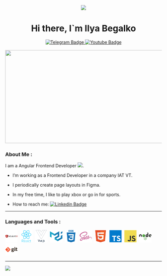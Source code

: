 <!-- Description -->
<div id="header" align="center">
  <img src="https://media.giphy.com/media/FAFo1M7EC4gRZ4HETH/giphy.gif" width="250"/>
  <h1>
    Hi there,  I`m Ilya Begalko
  </h1>
  <div id="badges">
    <a href="https://t.me/ilbglk">
      <img src="https://img.shields.io/badge/Telegram-2CA5E0?style=for-the-badge&logo=telegram&logoColor=white" alt="Telegram Badge"/>
    </a>
    <a href="https://www.linkedin.com/in/ilya-begalko/">
      <img src="https://img.shields.io/badge/LinkedIn-0077B5?style=for-the-badge&logo=linkedin&logoColor=white" alt="Youtube Badge"/>
    </a>
  </div>
  <img src="https://komarev.com/ghpvc/?username=Ilya-Begalko&style=flat-square&color=blue" alt=""/>
</div>


<div align="center">
  <img src="https://media.giphy.com/media/dWesBcTLavkZuG35MI/giphy.gif" width="600" height="300"/>
</div>


### About Me :
I am a Angular Frontend Developer <img src="https://media.giphy.com/media/WUlplcMpOCEmTGBtBW/giphy.gif" width="30">.

- I’m working as a Frontend Developer in a company IAT VT.

- I periodically create page layouts in Figma.

- In my free time, I like to play xbox or go in for sports.

- How to reach me: [![Linkedin Badge](https://img.shields.io/badge/-ilyaBegalko-blue?style=flat&logo=Linkedin&logoColor=white)](https://www.linkedin.com/in/ilya-begalko/)

---

### Languages and Tools : 
<div>
  <img src="https://github.com/devicons/devicon/blob/master/icons/angularjs/angularjs-original-wordmark.svg" title="Angular" alt="Angular" width="40" height="40"/>&nbsp;
  <img src="https://github.com/devicons/devicon/blob/master/icons/react/react-original-wordmark.svg" title="React" alt="React" width="40" height="40"/>&nbsp;
  <img src="https://github.com/devicons/devicon/blob/master/icons/vuejs/vuejs-line-wordmark.svg" title="Vue" alt="Vue" width="40" height="40"/>&nbsp;
  <img src="https://github.com/devicons/devicon/blob/master/icons/materialui/materialui-original.svg" title="Material UI" alt="Material UI" width="40" height="40"/>&nbsp;
  <img src="https://github.com/devicons/devicon/blob/master/icons/css3/css3-plain-wordmark.svg"  title="CSS3" alt="CSS" width="40" height="40"/>&nbsp;
  <img src="https://github.com/devicons/devicon/blob/master/icons/sass/sass-original.svg"  title="Sass" alt="Sass" width="40" height="40"/>&nbsp;
  <img src="https://github.com/devicons/devicon/blob/master/icons/html5/html5-original.svg" title="HTML5" alt="HTML" width="40" height="40"/>&nbsp;
  <img src="https://github.com/devicons/devicon/blob/master/icons/typescript/typescript-original.svg" title="TypeScript" alt="TypeScript" width="40" height="40"/>&nbsp;
  <img src="https://github.com/devicons/devicon/blob/master/icons/javascript/javascript-original.svg" title="JavaScript" alt="JavaScript" width="40" height="40"/>&nbsp;
  <img src="https://github.com/devicons/devicon/blob/master/icons/nodejs/nodejs-original-wordmark.svg" title="NodeJS" alt="NodeJS" width="40" height="40"/>&nbsp;
  <img src="https://github.com/devicons/devicon/blob/master/icons/git/git-original-wordmark.svg" title="Git" **alt="Git" width="40" height="40"/>
</div>

---

<a href="https://github.com/Ilya-Begalko">
  <img style="display: inline-block; margin-left: auto; margin-right: auto" src="https://github-readme-stats.vercel.app/api?username=Ilya-Begalko&show_icons=true&hide_title=false&theme=dracula&count_private=true&hide_border=true&line_height=27"/>
</a>


